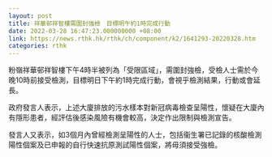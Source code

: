 ```yaml
---
layout: post
title: 祥華邨祥智樓需圍封強檢　目標明午約1時完成行動
date: 2022-03-28 16:47:23.000000000 +08:00
link: https://news.rthk.hk/rthk/ch/component/k2/1641293-20220328.htm
categories: rthk
---
```


粉嶺祥華邨祥智樓下午4時半被列為「受限區域」，需圍封強檢，受檢人士需於今晚10時前接受檢測，目標明日下午約1時完成行動，會視乎檢測結果，行動或會延長。

政府發言人表示，上述大廈排放的污水樣本對新冠病毒檢查呈陽性，懷疑在大廈內有隱形患者，經評估後感染風險有機會較高，決定作出限制與檢測宣告。 

發言人又表示，如3個月內曾經檢測呈陽性的人士，包括衞生署已記錄的核酸檢測陽性個案及已申報的自行快速抗原測試陽性個案，將毋須接受強檢。
